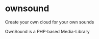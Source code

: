 ownsound
========

Create your own cloud for your own sounds

OwnSound is a PHP-based Media-Library
